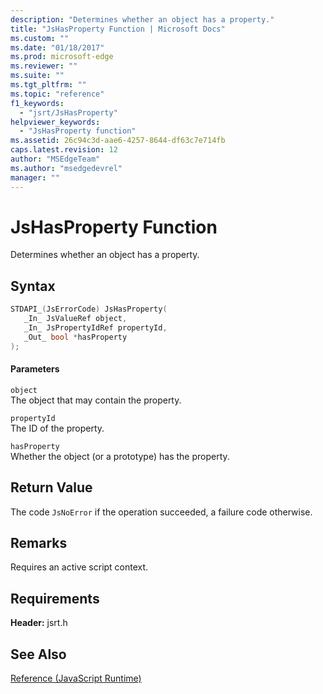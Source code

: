```yaml
---
description: "Determines whether an object has a property."
title: "JsHasProperty Function | Microsoft Docs"
ms.custom: ""
ms.date: "01/18/2017"
ms.prod: microsoft-edge
ms.reviewer: ""
ms.suite: ""
ms.tgt_pltfrm: ""
ms.topic: "reference"
f1_keywords: 
  - "jsrt/JsHasProperty"
helpviewer_keywords: 
  - "JsHasProperty function"
ms.assetid: 26c94c3d-aae6-4257-8644-df63c7e714fb
caps.latest.revision: 12
author: "MSEdgeTeam"
ms.author: "msedgedevrel"
manager: ""
---
```

# JsHasProperty Function
Determines whether an object has a property.  
  
## Syntax  
  
```cpp  
STDAPI_(JsErrorCode) JsHasProperty(  
   _In_ JsValueRef object,  
   _In_ JsPropertyIdRef propertyId,  
   _Out_ bool *hasProperty  
);  
```  
  
#### Parameters  
 `object`  
 The object that may contain the property.  
  
 `propertyId`  
 The ID of the property.  
  
 `hasProperty`  
 Whether the object (or a prototype) has the property.  
  
## Return Value  
 The code `JsNoError` if the operation succeeded, a failure code otherwise.  
  
## Remarks  
 Requires an active script context.  
  
## Requirements  
 **Header:** jsrt.h  
  
## See Also  
 [Reference (JavaScript Runtime)](../chakra-hosting/reference-javascript-runtime.md)